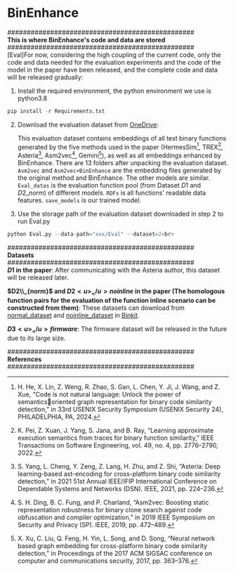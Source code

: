 # BinEnhance<br>

################################################<br>
**This is where BinEnhance's code and data are stored**<br>
################################################<br>
[Eval]For now, considering the high coupling of the current code, only the code and data needed for the evaluation experiments and the code of the model in the paper have been released, and the complete code and data will be released gradually:<br>

1. Install the required environment, the python environment we use is python3.8<br>

```python
pip install -r Requirements.txt
```

2. Download the evaluation dataset from [OneDrive](https://1drv.ms/u/s!AuV8PQVWsJ_qgSwEwUZBNlVjlzUC?e=K3ryoH):<br>

   This evaluation dataset contains embeddings of all test binary functions generated by the five methods used in the paper (HermesSim[^1], TREX[^2], Asteria[^3], Asm2vec[^4], Gemini[^5]), as well as all embeddings enhanced by BinEnhance. There are 13 folders after unpacking the evaluation dataset. `Asm2vec` and `Asm2vec+BinEnhance` are the embedding files generated by the original method and BinEnhance. The other models are similar. `Eval_datas` is the evaluation function pool (from Dataset $D1$ and $D2\_norm$) of different models. `RDFs` is all functions' readable data features. `save_models` is our trained model. <br>

3. Use the storage path of the evaluation dataset downloaded in step 2 to run Eval.py<br>

```python
python Eval.py --data-path="xxx/Eval" --dataset=2<br>
```

################################################<br>
**Datasets**<br>
################################################<br>
**$D1$ in the paper**: After communicating with the Asteria author, this dataset will be released later.<br>

**$D2\\_{norm}$ and $D2<u>_</u>{noinline}$ in the paper (The homologous function pairs for the evaluation of the function inline scenario can be constructed from them)**: These datasets can download from [normal_dataset](https://drive.google.com/file/d/1K9ef-OoRBr0X5u8g2mlnYqh9o1i6zFij/view) and [noinline_dataset](https://drive.google.com/file/d/1wt7GY-DDp8J_2zeBBVUrcfWIyerg_xLO/view) in [Binkit](https://github.com/SoftSec-KAIST/BinKit).<br>

**$D3<u>_</u>{firmware}$**: The firmware dataset will be released in the future due to its large size.<be>


################################################<br>
**References**<br>
################################################<br>

[^1]: H. He, X. Lin, Z. Weng, R. Zhao, S. Gan, L. Chen, Y. Ji, J. Wang, and Z. Xue, “Code is not natural language: Unlock the power of semanticsoriented graph representation for binary code similarity detection,” in 33rd USENIX Security Symposium (USENIX Security 24), PHILADELPHIA, PA, 2024. 
[^2]: K. Pei, Z. Xuan, J. Yang, S. Jana, and B. Ray, “Learning approximate execution semantics from traces for binary function similarity,” IEEE Transactions on Software Engineering, vol. 49, no. 4, pp. 2776–2790, 2022.
[^3]: S. Yang, L. Cheng, Y. Zeng, Z. Lang, H. Zhu, and Z. Shi, “Asteria: Deep learning-based ast-encoding for cross-platform binary code similarity detection,” in 2021 51st Annual IEEE/IFIP International Conference on Dependable Systems and Networks (DSN). IEEE, 2021, pp. 224–236.
[^4]: S. H. Ding, B. C. Fung, and P. Charland, “Asm2vec: Boosting static representation robustness for binary clone search against code obfuscation and compiler optimization,” in 2019 IEEE Symposium on Security and Privacy (SP). IEEE, 2019, pp. 472–489. 
[^5]: X. Xu, C. Liu, Q. Feng, H. Yin, L. Song, and D. Song, “Neural network based graph embedding for cross-platform binary code similarity detection,” in Proceedings of the 2017 ACM SIGSAC conference on computer
and communications security, 2017, pp. 363–376. 



